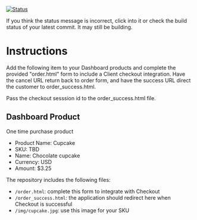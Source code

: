 [![Status](https://img.shields.io/badge/status-SUBMITTABLE%20COMMIT:%207c345f8cd343f3c0aba4b944ad4486a70af7661a-brightgreen.svg)](https://github.com/andremcb/bakery_scaffold_AApE3fQi8zR0pcdo/commit/7c345f8cd343f3c0aba4b944ad4486a70af7661a)














































































If you think the status message is incorrect, click into it or check the build status of your latest commit. It may still be building.

# Instructions 

Add the following item to your Dashboard products and complete the provided "order.html" form to include a Client checkout integration. Have the cancel URL return back to order form, and have the success URL direct the customer to order_success.html. 

Pass the checkout sesssion id to the order_success.html file.

## Dashboard Product
One time purchase product
* Product Name: Cupcake
* SKU: TBD
* Name: Chocolate cupcake
* Currency: USD
* Amount: $3.25

The repository includes the following files:
* `/order.html`: complete this form to integrate with Checkout
* `/order_success.html`: the application should redirect here when Checkout is successful
* `/img/cupcake.jpg`: use this image for your SKU
